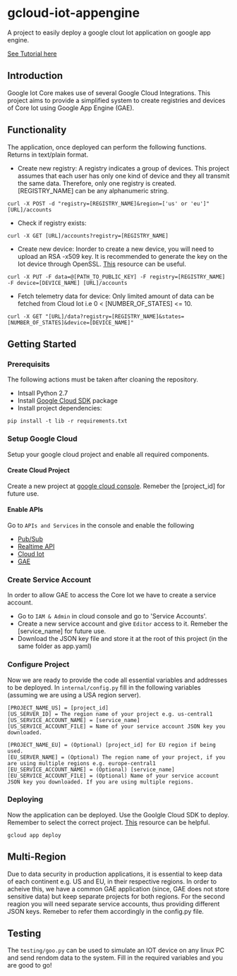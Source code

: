 # gcloud-iot-appengine
A project to easily deploy a google clout Iot application on google app engine.

[See Tutorial here](https://blog.rizasif.com/iot-appengine)

## Introduction
Google Iot Core makes use of several Google Cloud Integrations. This project aims to provide a simplified system to create registries and devices of Core Iot using Google App Engine (GAE).

## Functionality
The application, once deployed can perform the following functions. Returns in text/plain format.

* Create new registry:
A registry indicates a group of devices. This project assumes that each user has only one kind of device and they all transmit the same data. Therefore, only one registry is created. [REGISTRY_NAME] can be any alphanumeric string.
```
curl -X POST -d "registry=[REGISTRY_NAME]&region=['us' or 'eu']" [URL]/accounts
```

* Check if registry exists:
```
curl -X GET [URL]/accounts?registry=[REGISTRY_NAME]
```

* Create new device:
Inorder to create a new device, you will need to upload an RSA -x509 key. It is recommended to generate the key on the Iot device through OpenSSL. [This](https://cloud.google.com/iot/docs/how-tos/credentials/keys) resource can be useful.
```
curl -X PUT -F data=@[PATH_TO_PUBLIC_KEY] -F registry=[REGISTRY_NAME] -F device=[DEVICE_NAME] [URL]/accounts
```

* Fetch telemetry data for device:
Only limited amount of data can be fetched from Cloud Iot i.e 0 < [NUMBER_OF_STATES] <= 10.
```
curl -X GET "[URL]/data?registry=[REGISTRY_NAME]&states=[NUMBER_OF_STATES]&device=[DEVICE_NAME]"
```

## Getting Started

### Prerequisits
The following actions must be taken after cloaning the repository.

* Intsall Python 2.7
* Install [Google Cloud SDK](https://cloud.google.com/sdk/docs/quickstarts) package
* Install project dependencies:
```
pip install -t lib -r requirements.txt
```

### Setup Google Cloud
Setup your google cloud project and enable all required components.

#### Create Cloud Project
Create a new project at [google cloud console](https://console.cloud.google.com/). Remeber the [project_id] for future use.

#### Enable APIs
Go to `APIs and Services` in the console and enable the following
* [Pub/Sub](https://cloud.google.com/pubsub/docs/)
* [Realtime API](https://developers.google.com/realtime/overview)
* [Cloud Iot](https://cloud.google.com/iot-core/)
* [GAE](https://cloud.google.com/appengine/)

### Create Service Account
In order to allow GAE to access the Core Iot we have to create a service account.
* Go to `IAM & Admin` in cloud console and go to 'Service Accounts'.
* Create a new service account and give `Editor` access to it. Remeber the [service_name] for future use.
* Download the JSON key file and store it at the root of this project (in the same folder as app.yaml)

### Configure Project
Now we are ready to provide the code all essential variables and addresses to be deployed. In `internal/config.py` fill in the following variables (assuming we are using a USA region server).
```
[PROJECT_NAME_US] = [project_id]
[US_SERVER_ID] = The region name of your project e.g. us-central1
[US_SERVICE_ACCOUNT_NAME] = [service_name]
[US_SERVICE_ACCOUNT_FILE] = Name of your service account JSON key you downloaded.

[PROJECT_NAME_EU] = (Optional) [project_id] for EU region if being used.
[EU_SERVER_NAME] = (Optional) The region name of your project, if you are using multiple regions e.g. europe-central1
[EU_SERVICE_ACCOUNT_NAME] = (Optional) [service_name]
[EU_SERVICE_ACCOUNT_FILE] = (Optional) Name of your service account JSON key you downloaded. If you are using multiple regions.
```

### Deploying
Now the application can be deployed. Use the Goolgle Cloud SDK to deploy. Remember to select the correct project. [This](https://cloud.google.com/appengine/docs/standard/python/getting-started/deploying-the-application) resource can be helpful.
```
gcloud app deploy
```

## Multi-Region
Due to data security in production applications, it is essential to keep data of each continent e.g. US and EU, in their respective regions. In order to acheive this, we have a common GAE application (since, GAE does not store sensitive data) but keep separate projects for both regions. For the second reagion you will need separate service accounts, thus providing different JSON keys. Remeber to refer them accordingly in the config.py file.

## Testing
The `testing/goo.py` can be used to simulate an IOT device on any linux PC and send rendom data to the system. Fill in the required variables and you are good to go!